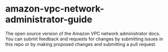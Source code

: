 # amazon-vpc-network-administrator-guide
The open source version of the Amazon VPC network administrator docs. You can submit feedback and requests for changes by submitting issues in this repo or by making proposed changes and submitting a pull request. 
